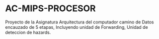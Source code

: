 # AC-MIPS-PROCESOR

Proyecto de la Asignatura Arquitectura del computador 
camino de Datos encauzado de 5 etapas, Incluyendo unidad de Forwarding, Unidad de deteccion de hazards.
